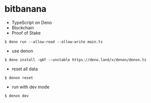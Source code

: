# bitbanana

- TypeScript on Deno
- Blockchain
- Proof of Stake

```
$ deno run --allow-read --allow-write main.ts
```

- use denon

```
$ deno install -qAf --unstable https://deno.land/x/denon/denon.ts
```

- reset all data

```
$ denon reset
```

- run with dev mode

```
$ denon dev
```
